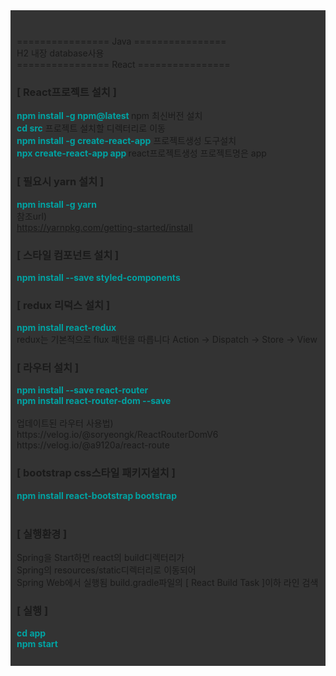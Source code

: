 <div style="background: #333333; padding:10px;">

<br/>================ Java ================<br/>
H2 내장 database사용
<br/>================ React ================<br/>
### [ React프로젝트 설치 ] 

<b style="color:#00A3A3">npm install -g npm@latest </b> npm 최신버전 설치<br/>
<b style="color:#00A3A3">cd src</b> 프로젝트 설치할 디렉터리로 이동<br/>
<b style="color:#00A3A3">npm install -g create-react-app</b> 프로젝트생성 도구설치<br/>
<b style="color:#00A3A3">npx create-react-app app </b> react프로젝트생성 프로젝트명은 app<br/>

### [ 필요시 yarn 설치 ]
<b style="color:#00A3A3">npm install -g yarn</b><br/>
참조url)<br/>
https://yarnpkg.com/getting-started/install
<br/>

### [ 스타일 컴포넌트 설치 ]
<b style="color:#00A3A3">npm install --save styled-components</b><br/>


### [ redux 리덕스 설치 ]
<b style="color:#00A3A3">npm install react-redux</b><br/>
redux는 기본적으로 flux 패턴을 따릅니다
Action -> Dispatch -> Store -> View

### [ 라우터 설치 ]
<b style="color:#00A3A3">
npm install --save react-router<br/>
npm install react-router-dom --save<br/>
</b><br/>
업데이트된 라우터 사용법)<br/>
https://velog.io/@soryeongk/ReactRouterDomV6
<br/>
https://velog.io/@a9120a/react-route
<br/>

### [ bootstrap css스타일 패키지설치 ]
<b style="color:#00A3A3">
npm install react-bootstrap bootstrap<br/>
</b><br/>

### [ 실행환경 ]
Spring을 Start하면 react의 build디렉터리가 <br/>
Spring의 resources/static디렉터리로 이동되어 <br/>
Spring Web에서 실행됨
build.gradle파일의 [ React Build Task ]이하 라인 검색
### [ 실행 ]
<b style="color:#00A3A3">
cd app<br/>
npm start<br/>
</b><br/>
</div>